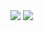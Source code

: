 <img src="https://img.shields.io/badge/-JavaScript-black?style=flat-square&logo=javascript" />
<img src="https://img.shields.io/badge/-kanna6501-purple?style=flat-square&logo=instagram&logoColor=white&link=https://instagram.com/maks.klaus9" />
